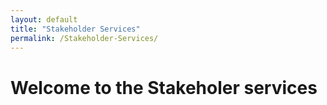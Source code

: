 ```yaml
---
layout: default
title: "Stakeholder Services"
permalink: /Stakeholder-Services/
---
```

# Welcome to the Stakeholer services
